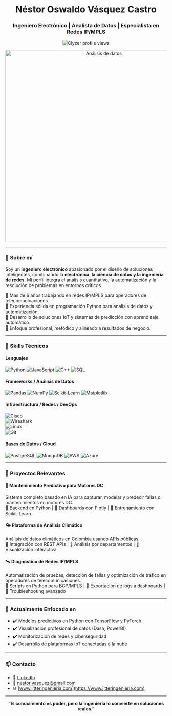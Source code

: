 <h1 align="center">Néstor Oswaldo Vásquez Castro</h1>
<h3 align="center">Ingeniero Electrónico | Analista de Datos | Especialista en Redes IP/MPLS</h3>

<p align="center">
  <img src="https://komarev.com/ghpvc/?username=Clyzer&label=Profile%20views&color=0e75b6&style=flat" alt="Clyzer profile views"/>
</p>

<!-- Animación profesional -->
<p align="center">
  <img src="https://media4.giphy.com/media/26AHONQ79FdWZhAI0/giphy.gif?cid=790b7611ow0d3z9pmz3mqebtpmfl0kgff83i2c0z5ixh4q51&ep=v1_gifs_search&rid=giphy.gif&ct=g" width="600" alt="Análisis de datos" />
</p>


---

### 🧩 Sobre mí

Soy un **ingeniero electrónico** apasionado por el diseño de soluciones inteligentes, combinando la **electrónica, la ciencia de datos y la ingeniería de redes**. 
Mi perfil integra el análisis cuantitativo, la automatización y la resolución de problemas en entornos críticos.

🔹 Más de 6 años trabajando en redes IP/MPLS para operadores de telecomunicaciones.  
🔹 Experiencia sólida en programación Python para análisis de datos y automatización.  
🔹 Desarrollo de soluciones IoT y sistemas de predicción con aprendizaje automático.  
🔹 Enfoque profesional, metódico y alineado a resultados de negocio.

---

### 🧠 Skills Técnicos

#### Lenguajes
![Python](https://img.shields.io/badge/-Python-05122A?style=flat&logo=python) 
![JavaScript](https://img.shields.io/badge/-JavaScript-05122A?style=flat&logo=javascript) 
![C++](https://img.shields.io/badge/-C++-05122A?style=flat&logo=c%2B%2B) 
![SQL](https://img.shields.io/badge/-SQL-05122A?style=flat&logo=mysql)

#### Frameworks / Análisis de Datos
![Pandas](https://img.shields.io/badge/-Pandas-150458?style=flat&logo=pandas) 
![NumPy](https://img.shields.io/badge/-NumPy-013243?style=flat&logo=numpy)
![Scikit-Learn](https://img.shields.io/badge/-ScikitLearn-F7931E?style=flat&logo=scikit-learn)
![Matplotlib](https://img.shields.io/badge/-Matplotlib-11557C?style=flat&logo=python)

#### Infraestructura / Redes / DevOps
![Cisco](https://img.shields.io/badge/-Cisco%20Networking-1D2D50?style=flat&logo=cisco)  
![Wireshark](https://img.shields.io/badge/-Wireshark-1679A7?style=flat&logo=wireshark)  
![Linux](https://img.shields.io/badge/-Linux-05122A?style=flat&logo=linux)  
![Git](https://img.shields.io/badge/-Git-F05033?style=flat&logo=git)

#### Bases de Datos / Cloud
![PostgreSQL](https://img.shields.io/badge/-PostgreSQL-336791?style=flat&logo=postgresql)
![MongoDB](https://img.shields.io/badge/-MongoDB-00ED64?style=flat&logo=mongodb)
![AWS](https://img.shields.io/badge/-AWS-232F3E?style=flat&logo=amazon-aws)
![Azure](https://img.shields.io/badge/-Azure-0089D6?style=flat&logo=microsoft-azure)

---

### 📌 Proyectos Relevantes

#### 🔧 Mantenimiento Predictivo para Motores DC
Sistema completo basado en IA para capturar, modelar y predecir fallas o mantenimientos en motores DC.  
🔸 Backend en Python | 🔸 Dashboards con Plotly | 🔸 Entrenamiento con Scikit-Learn

#### 🌤️ Plataforma de Análisis Climático
Análisis de datos climáticos en Colombia usando APIs públicas.  
🔸 Integración con REST APIs | 🔸 Análisis por departamentos | 🔸 Visualización interactiva

#### 🛰️ Diagnóstico de Redes IP/MPLS
Automatización de pruebas, detección de fallas y optimización de tráfico en operadores de telecomunicaciones.  
🔸 Scripts en Python para BGP/MPLS | 🔸 Exportación de logs a dashboards | 🔸 Troubleshooting avanzado

---

### 🚀 Actualmente Enfocado en

- ✔️ Modelos predictivos en Python con TensorFlow y PyTorch
- ✔️ Visualización profesional de datos (Dash, PowerBI)
- ✔️ Monitorización de redes y ciberseguridad
- ✔️ Desarrollo de plataformas IoT conectadas a la nube

---

### 📫 Contacto

- 💼 [LinkedIn](https://www.linkedin.com/in/tuusuario)
- 📧 nestor.vasquez@gmail.com
- 🌐 [www.jitteringenieria.com](https://www.jitteringenieria.com)

---

<p align="center" style="font-weight:bold">
  “El conocimiento es poder, pero la ingeniería lo convierte en soluciones reales.”
</p>

